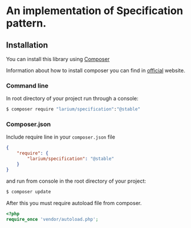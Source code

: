 # An implementation of Specification pattern.

## Installation
You can install this library using [Composer](http://getcomposer.org)

Information about how to install composer you can find in [official](https://getcomposer.org/doc/00-intro.md#installation-linux-unix-macos) website.

### Command line
In root directory of your project run through a console:
```bash
$ composer require "larium/specification":"@stable"
```
### Composer.json
Include require line in your ```composer.json``` file
```json
{
	"require": {
    	"larium/specification": "@stable"
    }
}
```
and run from console in the root directory of your project:
```bash
$ composer update
```

After this you must require autoload file from composer.
```php
<?php
require_once 'vendor/autoload.php';
```
